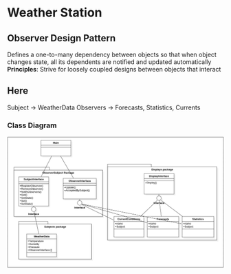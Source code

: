 # Weather Station

## Observer Design Pattern
Defines a one-to-many dependency between objects so that when object changes state, all its dependents are notified and updated automatically
**Principles**: Strive for loosely coupled designs between objects that interact

## Here
Subject -> WeatherData
Observers -> Forecasts, Statistics, Currents

### Class Diagram
![Class Diagram](/weatherStation/Diagram.png)
